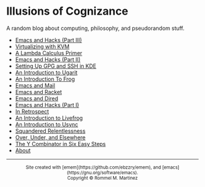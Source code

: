 Illusions of Cognizance
======================================================================

A random blog about computing, philosophy, and pseudorandom stuff.

* [Emacs and Hacks (Part III)](emacs-hacks-3.html)
* [Virtualizing with KVM](kvm.html)
* [A Lambda Calculus Primer](lambda-calculus.html)
* [Emacs and Hacks (Part II)](emacs-hacks-2.html)
* [Setting Up GPG and SSH in KDE](gpg-ssh-kde.html)
* [An Introduction to Ugarit](ugarit.html)
* [An Introduction To Frog](frog.html)
* [Emacs and Mail](emacs-mail.html)
* [Emacs and Racket](emacs-racket.html)
* [Emacs and Dired](emacs-dired.html)
* [Emacs and Hacks (Part I)](emacs-hacks-1.html)
* [In Retrospect](retrospect.html)
* [An Introduction to Livefrog](livefrog.html)
* [An Introduction to Usync](usync.html)
* [Squandered Relentlessness](squandered.html)
* [Over, Under, and Elsewhere](over-under.html)
* [The Y Combinator in Six Easy Steps](y.html)
* [About](about.html)

***
<center>
<small>Site created with [emem](https://github.com/ebzzry/emem), and [emacs](https://gnu.org/software/emacs).</small><br />
  <small>Copyright © Rommel M. Martinez</small>
</center
